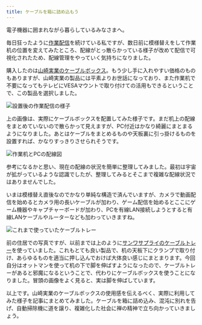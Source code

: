 ```yaml
---
title: ケーブルを箱に詰め込もう
---
```

電子機器に囲まれながら暮らしているみなさまへ。

毎日狂ったように[作業配信](https://www.youtube.com/c/r7kamura)を続けている私ですが、数日前に模様替えをして作業机の位置を変えてみたところ、配線がとっ散らかっている様子が改めて配信で可視化されたため、配線管理をやっていく気持ちになりました。

購入したのは[山崎実業のケーブルボックス](https://www.amazon.co.jp/dp/B0846DPNPP)。もう少し手に入れやすい価格のものもありますが、山崎実業の製品には平素よりお世話になっており、また作業机で不要になってもテレビにVESAマウントで取り付けての活用もできるということで、この製品を選択しました。

![](https://lh3.googleusercontent.com/docs/AG8NV2Z77FH6XMUq1zaCERwPNxrb_CwFAZPP1RX2KZierNWlf9fktpLXKHAlCTb2TyahYEI3oKQTUrahqQWPuxswYyAvJ3PlllmzxslpPiFG-YngZsJs1JtbAIYRSsG_3uherp0UyKiIT393u4m473Tumkvcm6JsZ2eC8n2NMI_igBHZFAeEuR14Dfjd5hl2-5WAkgV_l15wsIqdw-lWI59QY-OeYiGBzzskjLj4AedwMun_61muYkGyZSo2pcJ9iXy7_ezak7yYJl9tWOum3Zmnzlw-k8OcqXuQpzG-mEtMG6gSQ9mdhGHz6futdtruBXvym8_n5Iyy9AsZ2yzhzcEh0XLqmfRDGlTh3LZB8iN6gj3RpeT__aKBQtI21wFl8HMG2fvPIUBU9sAyi9OH2Pzk7dpfbtcp-52wtq68KwEQ3-RD3UAknKcmVLLZ4WX47Z4zrf5G9Ijnq364WxgeUdGzOTy-R7pw7jL6sh9x2LvowlYTGnkwpt84LJdsIQGhP7MxOp0LNZoB42cmiwJuQI71VWOSVixg7OO9szI3nbEJk90FKUH9v7_HpMna87NZe68q8X6s5SQjWEm8QnuMlFVA93_hGaMLW9uT5sgI3Q2K9MVGsrPkGm_zPqtoGN5-kxrw5P_t6N0EgF_MUGRvS4wG2DwwDikg0d5duitRu-0azaQy_EmnMmv21C4tNNEnIQ4-jNeTeacF2xiveYy-j7cPFiEKkGipYQEvwRq_NNEmUsUUXnrM1dz-nMvo3kEvsz05EIH7M2QYM7bEJxpHeLh3-FF5szOVYZxPha7AtM0k2062qCtIVLkTBJvxNynbiFdF4FqTNKDK1-Sj5GGmhGGX_Dc0IAlyciRENr2BYeZXIAEe1wkYgBVF7PYW_UdtNcdpZZ57SHRj2oxWiPZCYeycv17g-iLNIrRQfdJrEgD4e6oHa4spedgBKUY74JLKzZzp6jhsQXRoYxoyqxZP-cm1pID0LSfW-siUxtZ_bn-kDFEnwzRLEGrBwMihhkyWbRX6zHvQHJLYMt67hikLtGn7nEVS-y9KS826G1Iv3fo2vxcjom8XRsrTlDdcBhPtRFc7wL6deUbfbauUogQJn0NvazsxDGVpWf0FV_SFXQWM1xYPi880pZYedx1SW4X-pTyRRwva36cs0_ijVHp0FWH0d_ftBelTC2sDhkIwnzEZpV6CB-SPSk30vksGFIgf-tT4zyQ5JhaT7qIrhEQ4O9TpmS7fORLFx2eKsqOX_rEn85wjI_h5 "設置後の作業配信の様子")

上の画像は、実際にケーブルボックスを配置してみた様子です。まだ机上の配線をまとめていないので散らかって見えますが、PC付近はかなり綺麗にまとまるようになりました。あとはケーブルをまとめるものや天板裏に引っ掛けるものを設置すれば、かなりすっきりさせられそうです。

![](https://lh3.googleusercontent.com/docs/AG8NV2YE0fOvnYCC-5AJypJgJ561idkSDthFrQyN6U3LJQ21e_cwXABCBVNlAXNrsOxRev0xhv407nFlIGt_-i96Ruy6naoXRoamIWJ9BB3c9C_ikmpm4ZMFKjmUJSIqNbxBMUiMf_MX2X_CORpk6ELM7Bh1wc7RMeE63q4pocelZecM39MMzqkGEYj0QI--CGbgl-4XQpNUwWCrrmQOR6inmOYpz0z5TYWrCC2OKTVowRLnOibXQKrN-xYDbRM0YJymhGYqaZJJ8Z5VRPz_VsXl_USm7utr-xfwz1vymR3EUO7DEA4Gw-DgNGc-wA5q1rIznlDgAwUDyGXQmGRTjEWmMysqel3EzkOQ0FEAtpABq5_upKef6cpzJANYHtC1936VE2m5RWtc1Qc3W-C3AcgmNAv91ZywtFXcfp8yY2Ce48SQnCbngA8YmGk-3hMvDLsyLsjS9SzjpI9GKMvQb3BLIMVjYxbWlhP_6Th7rU3JXG029Q6hXqgVKV0nyUJgJiOyEYm7-OqwDGkfsUiFkOVFVHzeyupJF4jDfijVFNsTS6JvFENnB_tm1NRAoruYXe7nmNpGVLKfKBz22-yOLM4Z6UGkVEsDTbgv_lF6-vxUTwLv1ZR16Tb2xZQqvG7pAADmZ1liAIOf8PnQfjnddoC2moYNq-SI0M9HLkVXEglENobXSg-I4eZL14rBGxpqXW8T_bDdAJI4wESDMlVvrAibSu2qYt4V2AAKU8jX91NJ4TkPVB2vlcjC9936A8aY7uaotSl-GMcBrKjrGwUBqQp9Eo7UDe6NqrILgjjFYM59JfaWbk8gbIipG7Qs-g6VAprtbQkr9TNXuU-7XM0BToTHqap0oW0WpQ_YVOBbg7GLTHB5FgI-dF_qN7Z0WdefYH-jeCIDa8cQAu3fbCDdUbBs-ZgLHtXQGD-T888Kc2S6R-nuLR8krmp70ZeV3_i-4YgJo42Mrv8YHfuKsQIy_SW878Pdil0so_AYIdKtTjbOapLrDPMh8AbJDfLZhWsPg6JMLQS-XLErXGxaCpXHU4zHAuCKwD0TSAfPyVvygztSaybrugwKmk43KUJqSbiTg_Z1Htz0vKc9JjDf_xUpZb8ffSg8B1KaJPUc-CJmiplSCKD0Z5R1kYkpSyS8T6HTp49-7imh4D4MKm4Om1n-ugBWmb-VPj1wxVOE5sBA3T5Rkmi66oxtJTqrESEr-AUUyS8jYR-ij6nLyRKGRWGTR4La1psnt4-aXwfxvSZMNLp2h_2_wUW8 "作業机とPCの配線図")

参考になるかと思い、現在の配線の状況を簡単に整理してみました。最初は宇宙が拡がっているような認識でしたが、整理してみるとそこまで複雑な配線状況ではありませんでした。

いまは模様替え直後なのでかなり単純な構造で済んでいますが、カメラで動画配信を始めるとカメラ用の長いケーブルが加わり、ゲーム配信を始めるとここにゲーム機器やキャプチャーボードが加わり、PCを有線LAN接続しようとすると有線LANケーブルやルーターなども加わっていきますね。

![](https://lh3.googleusercontent.com/docs/AG8NV2bcMZu7h1ouZBGxr1qN9JcyFaMJxBSqCT1s947DRY3cGYmdfjJFlLgqZFTru3uAFVU6ru0RD9IUL-eeji35HdTB5rmGfGZ4QMROVpBtSJD1tCVjKzUNut6T_iwmUsqSxhVN-49q-IbnF9gsAc2RqC_MPmtpUSnybuaaZl_Y6VKfgqF42w1Jh0m-a1HVxed-RsfT9pvbGMb54LzzT73ljrbWyXElyV9EOsg1F-koBgE-CTIo9N8kgMhkBEn0Us9jT5w258az7-eATjRIGTa47BLJXEFddTi7pUkUHbCE1SMcsmlhKItNn5d07HysrOUU2zpxtubn6W3FiHo1iHuPVy1FusuewedUUm9e5ZBedEUPSXJaXmbjfvINRLBNMA-NdLLobnXvFmBcSvwNS0xe401ad6r1Ex8myZkDVjsrfMR_InmfphzSzIfdRC1xdjBTNroaTA0GtXQvwBNo5DPBm6WZyfBG8jLzfGNrs8JNzsVnp74DjlPdM3z4DL7V9tol2X8ifVd-vE8C_YHHNmxZjOWgiGJ7Qyp1SMa0Dy1G57DUN2FY8-bbzyupLAfBsX7sk1bxyJyQMZV95cEqGaUPPke4BKGrlsYXeAumednPADYG-6yn_TN4dwMsu3A_VCrf9jDG21uQxyIq0qOCN_clH2RLMW0b1zuMaT7YDusbwKQYsugxoX-b65hms_-HmuOUjwISBMqc4CzQXuL2umrQip7NWcGbQW0alCnH66MC_ookmIGi1WP3JhilItaQWGeibl9vCZYotuUmFBguUhmpE6i5G9rur5bMvvtcCZlDvHl7OztoHuNav723SaNfFton4odIPGb42aoi9lYo4VPKzyfIB5gUP6DZDn4gO3Rf2NIhe5cmDwx8MCCMQNVXouXLWEwhNkamNkHjm8C9iqPwkwyRKZuFbO_T2IV1Wwh6XEnnWO_9GypfUfnYFmGhtRvA9D95u0m8OGgK1bCJ2dQekcVwEyFwDWcBk8vGXh4zJgWRPcUQarNepQUHqEl_oN8WIswPc8uHww1YaVkqUH9K5hNu_RRw39eYiq7P8H3WMMZoi7mXEdpNTBniYUfPgta_U6vrMkg8kJmWcx3HycNm-YE4arI71TNtM4hSe9CpxykEujkRoBEWBoeMH0ZgjwUzK73ecz0zWXdochNut_leErp1Hwvsga6anzKnDLwDlY2JxxuoY4RkupShwA3P5UfFtpTzHCl3tH60AHldmcZdhBKEA-p4Wnui7RZKyqb1Aw6alKuX "これまで使っていたケーブルトレー")

前の住居での写真ですが、以前までは上のように[サンワサプライのケーブルトレー](https://www.amazon.co.jp/dp/B01N6B5ST9)を使っていました。これもとても良い製品で、机の天板下にクランプで取り付け、あらゆるものを適当に押し込んでおけば大体良い感じにまとまります。今回自分はオットマンを使って机の下で脚を伸ばすようになったので、ケーブルトレーがあると邪魔になるということで、代わりにケーブルボックスを使うことになりました。冒頭の画像をよく見ると、実は脚を伸ばしています。

以上です。山崎実業のケーブルボックスの使用感を伝えるべく、実際に利用してみた様子を記事にまとめてみました。ケーブルを箱に詰め込み、混沌に別れを告げ、自動掃除機に道を譲り、複雑化した社会に禅の精神で立ち向かっていきましょう。
